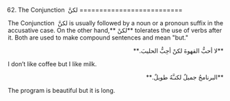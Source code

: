 62. The Conjunction  لکنَّ
==========================

The Conjunction  لکنَّ is usually followed by a noun or a pronoun suffix
in the accusative case. On the other hand,** لکنْ** tolerates the use of
verbs after it. Both are used to make compound sentences and mean "but."

<p dir="rtl">
**لا أحبُّ القهوةَ لکنْ أحِبُّ الحليبَ.**
</p>

I don’t like coffee but I like milk.

<p dir="rtl">
**البرنامجُ جميلٌ لکنـَّهُ طويلٌ.**
</p>

The program is beautiful but it is long.


